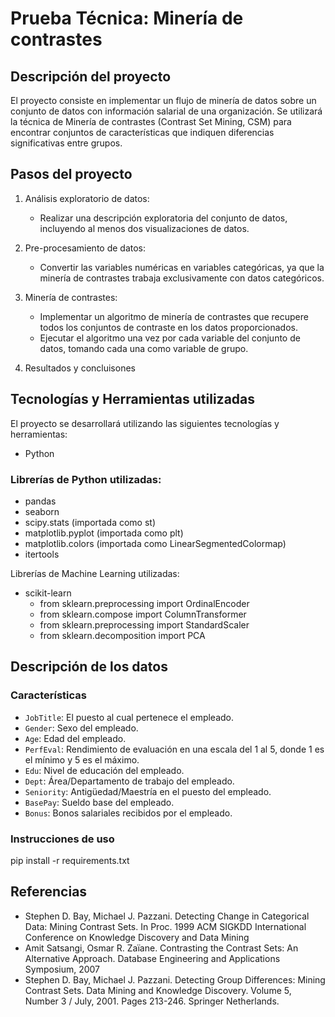 # Prueba Técnica: Minería de contrastes

## Descripción del proyecto

El proyecto consiste en implementar un flujo de minería de datos sobre un conjunto de datos con información salarial de una organización. Se utilizará la técnica de Minería de contrastes (Contrast Set Mining, CSM) para encontrar conjuntos de características que indiquen diferencias significativas entre grupos.

## Pasos del proyecto

1. Análisis exploratorio de datos:
   - Realizar una descripción exploratoria del conjunto de datos, incluyendo al menos dos visualizaciones de datos.

2. Pre-procesamiento de datos:
   - Convertir las variables numéricas en variables categóricas, ya que la minería de contrastes trabaja exclusivamente con datos categóricos.

3. Minería de contrastes:
   - Implementar un algoritmo de minería de contrastes que recupere todos los conjuntos de contraste en los datos proporcionados.
   - Ejecutar el algoritmo una vez por cada variable del conjunto de datos, tomando cada una como variable de grupo.


4. Resultados y concluisones

## Tecnologías y Herramientas utilizadas

El proyecto se desarrollará utilizando las siguientes tecnologías y herramientas:

- Python

### Librerías de Python utilizadas:

- pandas
- seaborn
- scipy.stats (importada como st)
- matplotlib.pyplot (importada como plt)
- matplotlib.colors (importada como LinearSegmentedColormap)
- itertools

Librerías de Machine Learning utilizadas:

- scikit-learn
  - from sklearn.preprocessing import OrdinalEncoder
  - from sklearn.compose import ColumnTransformer
  - from sklearn.preprocessing import StandardScaler
  - from sklearn.decomposition import PCA



## Descripción de los datos

### Características

- `JobTitle`: El puesto al cual pertenece el empleado.
- `Gender`: Sexo del empleado.
- `Age`: Edad del empleado.
- `PerfEval`: Rendimiento de evaluación en una escala del 1 al 5, donde 1 es el mínimo y 5 es el máximo.
- `Edu`: Nivel de educación del empleado.
- `Dept`: Área/Departamento de trabajo del empleado.
- `Seniority`: Antigüedad/Maestría en el puesto del empleado.
- `BasePay`: Sueldo base del empleado.
- `Bonus`: Bonos salariales recibidos por el empleado.


### Instrucciones de uso


pip install -r requirements.txt


## Referencias

- Stephen D. Bay, Michael J. Pazzani. Detecting Change in Categorical Data:
Mining Contrast Sets. In Proc. 1999 ACM SIGKDD International Conference
on Knowledge Discovery and Data Mining
- Amit Satsangi, Osmar R. Zaïane. Contrasting the Contrast Sets: An
Alternative Approach. Database Engineering and Applications Symposium,
2007
- Stephen D. Bay, Michael J. Pazzani. Detecting Group Differences: Mining
Contrast Sets. Data Mining and Knowledge Discovery. Volume 5, Number 3 /
July, 2001. Pages 213-246. Springer Netherlands.